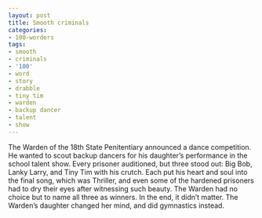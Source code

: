```yaml
---
layout: post
title: Smooth criminals
categories:
- 100-worders
tags:
- smooth
- criminals
- '100'
- word
- story
- drabble
- tiny tim
- warden
- backup dancer
- talent
- show
---
```

The Warden of the 18th State Penitentiary announced a dance competition. He wanted to scout backup dancers for his daughter’s performance in the school talent show. 
Every prisoner auditioned, but three stood out: Big Bob, Lanky Larry, and Tiny Tim with his crutch. Each put his heart and soul into the final song, which was Thriller, and even some of the hardened prisoners had to dry their eyes after witnessing such beauty. The Warden had no choice but to name all three as winners.
In the end, it didn’t matter. The Warden’s daughter changed her mind, and did gymnastics instead.
